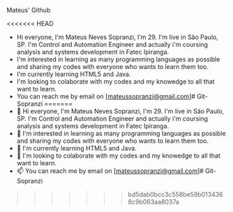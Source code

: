 Mateus' Github

<<<<<<< HEAD
- Hi everyone, I'm Mateus Neves Sopranzi, I'm 29. I'm live in São Paulo, SP. I'm Control and Automation Engineer and actually i'm coursing analysis and systems development in Fatec Ipiranga.
- I'm interested in learning as many programming languages ​​as possible and sharing my codes with everyone who wants to learn them too. 
- I'm currently learning HTML5 and Java.
- I'm looking to colaborate with my codes and my knowedge to all that want to learn.
- You can reach me by email on [mateussopranzi@gmail.com]# Git-Sopranzi
=======
- 👋 Hi everyone, I'm Mateus Neves Sopranzi, I'm 29. I'm live in São Paulo, SP. I'm Control and Automation Engineer and actually i'm coursing analysis and systems development in Fatec Ipiranga.
- 👀 I'm interested in learning as many programming languages ​​as possible and sharing my codes with everyone who wants to learn them too. 
- 🌱 I'm currently learning HTML5 and Java.
- 💞️ I'm looking to colaborate with my codes and my knowedge to all that want to learn.
- 📫 You can reach me by email on [mateussopranzi@gmail.com]# Git-Sopranzi
>>>>>>> bd5dab0bcc3c558be59b0134368c9b063aa8037a
